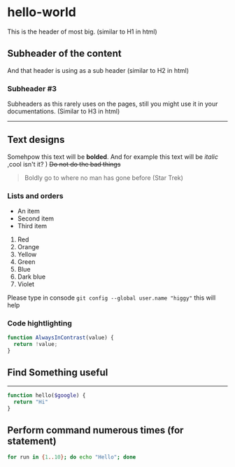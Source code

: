 # hello-world
This is the header of most big. (similar to H1 in html)

## Subheader of the content
And that header is using as a sub header (similar to H2 in html)

### Subheader #3
Subheaders as this rarely uses on the pages, still you might use it in your documentations. (Similar to H3 in html)

<!-- 
  Now we create a horizontal rule
-->
---
## Text designs
Somehpow this text will be **bolded**. And for example this text will be _italic_ ,cool isn't it? )
~~Do not do the bad things~~

> Boldly go to where no man
> has gone before
> (Star Trek)

### Lists and orders
- An item
- Second item
- Third item

1. Red
2. Orange
3. Yellow
4. Green
5. Blue
6. Dark blue
7. Violet

Please type in consode `git config --global user.name "higgy"` this will help

### Code hightlighting
```js
function AlwaysInContrast(value) {
  return !value;
}
```

## Find Something useful
---
```php
function hello($google) {
  return "Hi"
}
```

## Perform command numerous times (for statement)
```bash
for run in {1..10}; do echo "Hello"; done
```
